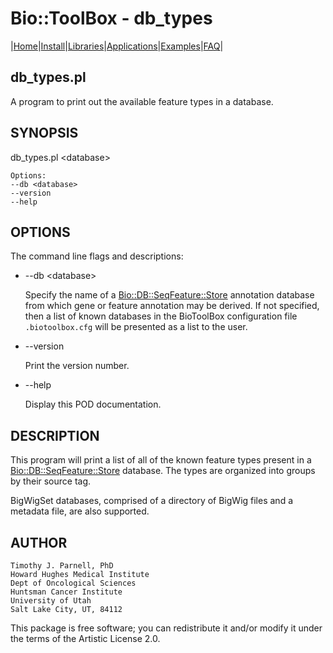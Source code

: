 # Bio::ToolBox - db_types

|[Home](ReadMe.md)|[Install](AdvancedInstallation.md)|[Libraries](Libraries.md)|[Applications](Applications.md)|[Examples](Examples.md)|[FAQ](FAQ.md)|

## db\_types.pl

A program to print out the available feature types in a database.

## SYNOPSIS

db\_types.pl &lt;database>

    Options:
    --db <database>
    --version
    --help
    

## OPTIONS

The command line flags and descriptions:

- --db &lt;database>

    Specify the name of a [Bio::DB::SeqFeature::Store](https://metacpan.org/pod/Bio%3A%3ADB%3A%3ASeqFeature%3A%3AStore) annotation database 
    from which gene or feature annotation may be derived. If not specified, 
    then a list of known databases in the BioToolBox configuration file 
    `.biotoolbox.cfg` will be presented as a list to the user.

- --version

    Print the version number.

- --help

    Display this POD documentation.

## DESCRIPTION

This program will print a list of all of the known feature types present 
in a [Bio::DB::SeqFeature::Store](https://metacpan.org/pod/Bio%3A%3ADB%3A%3ASeqFeature%3A%3AStore) database. The types are organized into 
groups by their source tag.

BigWigSet databases, comprised of a directory of BigWig files and a 
metadata file, are also supported.

## AUTHOR

    Timothy J. Parnell, PhD
    Howard Hughes Medical Institute
    Dept of Oncological Sciences
    Huntsman Cancer Institute
    University of Utah
    Salt Lake City, UT, 84112

This package is free software; you can redistribute it and/or modify
it under the terms of the Artistic License 2.0.  
